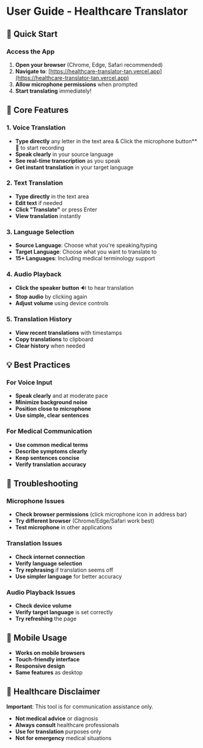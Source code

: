 # User Guide - Healthcare Translator

## 🚀 Quick Start

### Access the App
1. **Open your browser** (Chrome, Edge, Safari recommended)
2. **Navigate to**: [https://healthcare-translator-tan.vercel.app](https://healthcare-translator-tan.vercel.app)
3. **Allow microphone permissions** when prompted
4. **Start translating** immediately!

## 🎯 Core Features

### 1. Voice Translation
- **Type directly** any letter in the text area & Click the microphone button** 🎤 to start recording
- **Speak clearly** in your source language
- **See real-time transcription** as you speak
- **Get instant translation** in your target language

### 2. Text Translation
- **Type directly** in the text area
- **Edit text** if needed
- **Click "Translate"** or press Enter
- **View translation** instantly

### 3. Language Selection
- **Source Language**: Choose what you're speaking/typing
- **Target Language**: Choose what you want to translate to
- **15+ Languages**: Including medical terminology support

### 4. Audio Playback
- **Click the speaker button** 🔊 to hear translation
- **Stop audio** by clicking again
- **Adjust volume** using device controls

### 5. Translation History
- **View recent translations** with timestamps
- **Copy translations** to clipboard
- **Clear history** when needed

## 💡 Best Practices

### For Voice Input
- **Speak clearly** and at moderate pace
- **Minimize background noise**
- **Position close to microphone**
- **Use simple, clear sentences**

### For Medical Communication
- **Use common medical terms**
- **Describe symptoms clearly**
- **Keep sentences concise**
- **Verify translation accuracy**

## 🔧 Troubleshooting

### Microphone Issues
- **Check browser permissions** (click microphone icon in address bar)
- **Try different browser** (Chrome/Edge/Safari work best)
- **Test microphone** in other applications

### Translation Issues
- **Check internet connection**
- **Verify language selection**
- **Try rephrasing** if translation seems off
- **Use simpler language** for better accuracy

### Audio Playback Issues
- **Check device volume**
- **Verify target language** is set correctly
- **Try refreshing** the page

## 📱 Mobile Usage

- **Works on mobile browsers**
- **Touch-friendly interface**
- **Responsive design**
- **Same features** as desktop

## 🏥 Healthcare Disclaimer

**Important**: This tool is for communication assistance only.
- **Not medical advice** or diagnosis
- **Always consult** healthcare professionals
- **Use for translation** purposes only
- **Not for emergency** medical situations
